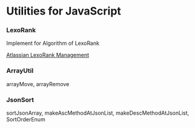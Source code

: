 # Utilities for JavaScript

### LexoRank

Implement for Algorithm of LexoRank

[Atlassian LexoRank Management](https://confluence.atlassian.com/jirakb/lexorank-management-779159218.html)

### ArrayUtil

arrayMove, arrayRemove

### JsonSort

sortJsonArray, makeAscMethodAtJsonList, makeDescMethodAtJsonList, SortOrderEnum

